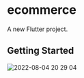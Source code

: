 # ecommerce

A new Flutter project.

## Getting Started

![2022-08-04 20 29 04](https://user-images.githubusercontent.com/78942298/182925520-322fc0bc-2c18-4cd9-b554-d54df3d2ea06.jpg)


